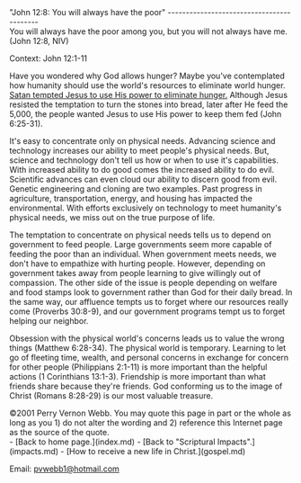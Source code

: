  <head> <title>(PVW) John 12:8: "You will always have the poor"</title> <meta content="IE=9" http-equiv="X-UA-Compatible"></meta> <link href="css/page_style.css" rel="stylesheet" type="text/css"></link> </head><body><div class="page_style">"John 12:8: You will always have the poor"
------------------------------------------

<div class="p">You will always have the poor among you, but you will not always have me. (John 12:8, NIV)

 Context: John 12:1-11</div>Have you wondered why God allows hunger? Maybe you've contemplated how humanity should use the world's resources to eliminate world hunger. [Satan tempted Jesus to use His power to eliminate hunger.](temptation.md) Although Jesus resisted the temptation to turn the stones into bread, later after He feed the 5,000, the people wanted Jesus to use His power to keep them fed (John 6:25-31).

It's easy to concentrate only on physical needs. Advancing science and technology increases our ability to meet people's physical needs. But, science and technology don't tell us how or when to use it's capabilities. With increased ability to do good comes the increased ability to do evil. Scientific advances can even cloud our ability to discern good from evil. Genetic engineering and cloning are two examples. Past progress in agriculture, transportation, energy, and housing has impacted the environmental. With efforts exclusively on technology to meet humanity's physical needs, we miss out on the true purpose of life.

The temptation to concentrate on physical needs tells us to depend on government to feed people. Large governments seem more capable of feeding the poor than an individual. When government meets needs, we don't have to empathize with hurting people. However, depending on government takes away from people learning to give willingly out of compassion. The other side of the issue is people depending on welfare and food stamps look to government rather than God for their daily bread. In the same way, our affluence tempts us to forget where our resources really come (Proverbs 30:8-9), and our government programs tempt us to forget helping our neighbor.

Obsession with the physical world's concerns leads us to value the wrong things (Matthew 6:28-34). The physical world is temporary. Learning to let go of fleeting time, wealth, and personal concerns in exchange for concern for other people (Philippians 2:1-11) is more important than the helpful actions (1 Corinthians 13:1-3). Friendship is more important than what friends share because they're friends. God conforming us to the image of Christ (Romans 8:28-29) is our most valuable treasure.

<div class="copy">©2001 Perry Vernon Webb. You may quote this page in part or the whole as long as you
 1) do not alter the wording and
 2) reference this Internet page as the source of the quote.</div>  </div>- [Back to home page.](index.md)
- [Back to "Scriptural Impacts".](impacts.md)
- [How to receive a new life in Christ.](gospel.md)

Email: [pvwebb1@hotmail.com](mailto:pvwebb1@hotmail.com)

